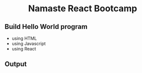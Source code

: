 # <p align="center">Namaste React Bootcamp</p>

## Build Hello World program

- using HTML
- using Javascript
- using React

## Output
<!-- ![](https://github.com/gavandivya/NamasteReact/blob/main/Lecture1/output.png)
 -->
